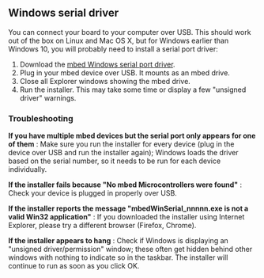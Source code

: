 ## Windows serial driver

You can connect your board to your computer over USB. This should work out of the box on Linux and Mac OS X, but for Windows earlier than Windows 10, you will probably need to install a serial port driver:

1. Download the [mbed Windows serial port driver](http://developer.mbed.org/media/downloads/drivers/mbedWinSerial_16466.exe).
1. Plug in your mbed device over USB. It mounts as an mbed drive.
1. Close all Explorer windows showing the mbed drive.
1. Run the installer. This may take some time or display a few "unsigned driver" warnings.

### Troubleshooting

**If you have multiple mbed devices but the serial port only appears for one of them**
: Make sure you run the installer for every device (plug in the device over USB and run the installer again); Windows loads the driver based on the serial number, so it needs to be run for each device individually.

**If the installer fails because "No mbed Microcontrollers were found"**
: Check your device is plugged in properly over USB.

**If the installer reports the message "mbedWinSerial_nnnnn.exe is not a valid Win32 application"**
: If you downloaded the installer using Internet Explorer, please try a different browser (Firefox, Chrome).

**If the installer appears to hang**
: Check if Windows is displaying an "unsigned driver/permission" window; these often get hidden behind other windows with nothing to indicate so in the taskbar. The installer will continue to run as soon as you click OK.
